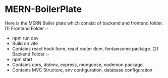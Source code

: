 # MERN-BoilerPlate
Here is the MERN Boiler plate which consist of backend and frontend folder.
 (1) Frontend Folder :-
   - npm run dev
   - Build on vite
   - Contains react hook form, react router dom, fontawsome package.
 (2) Backend Folder :-
   - npm start
   - Contains cors, dotenv, express, mongoose, nodemon package.
   - Contains MVC Structure, env configuration, database configuration
